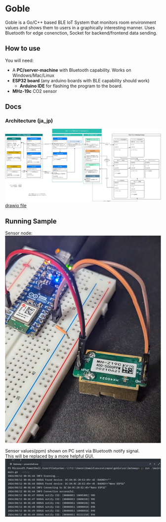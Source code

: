 # Goble
Goble is a Go/C++ based BLE IoT System that monitors room environment values and shows them to users in a graphically interesting manner.
Uses Bluetooth for edge conenction, Socket for backend/frontend data sending.

## How to use
You will need:
- A **PC/server-machine** with Bluetooth capability. Works on Windows/Mac/Linux
- **ESP32 board** (any arduino boards with BLE capability should work)
  - **Arduino IDE** for flashing the program to the board.
- **MHz-19c** CO2 sensor

## Docs
### Architecture (ja_jp)
![architecture diagram](/docs/architecture.drawio.png)
[drawio file](/docs/architecture.drawio)

## Running Sample
Sensor node:  
![Sensor node](/docs/additional_items/mhz19c.webp)

Sensor values(ppm) shown on PC sent via Bluetooth notify signal.  
This will be replaced by a more helpful GUI.  
![sensor log](/docs/additional_items/sensorlog.png)
